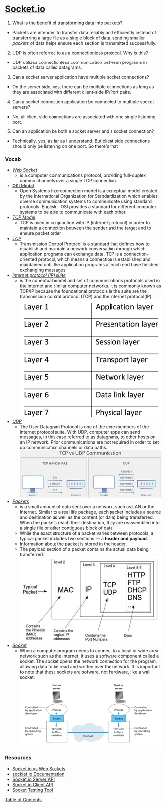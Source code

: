 # [Socket.io](https://www.tutorialspoint.com/socket.io/)

1. What is the benefit of transforming data into packets?

- Packets are intended to transfer data reliably and efficiently instead of transferring a large file as a single block of data, sending smaller _packets_ of data helps ensure each section is transmitted successfully.

2. UDP is often referred to as a connectionless protocol. Why is this?

- UDP utilizes connectionless communication between programs in packets of data called datagrams.

3. Can a socket server application have multiple socket connections?

- On the server side, yes, there can be multiple connections as long as they are associated with different client-side IP/Port pairs.

4. Can a socket connection application be connected to multiple socket servers?

- No, all client side connections are associated with one single listening port.

5. Can an application be both a socket server and a socket connection?

- Technically, yes, as far as I understand. But client side connections should only be listening on one port. So there's that

### Vocab

- [_Web Socket_](https://en.wikipedia.org/wiki/WebSocket)
  - is a computer communications protocol, providing full-duplex commo channels over a single TCP connection.
- [OSI Model](https://www.cloudflare.com/learning/ddos/glossary/open-systems-interconnection-model-osi/)
  - Open Systems Interconnection model is a coneptual model created by the International Organization for Standardization which enables diverse communication systems to communicate using standard protocols. English - OSI provides a standard for different computer systems to be able to communicate with each other.
- [_TCP Model_](https://searchnetworking.techtarget.com/definition/TCP)
  - TCP is used in conjunction with IP (internet protocol) in order to maintain a connection between the sender and the target and to ensure packet order
- [_TCP_](https://searchnetworking.techtarget.com/definition/TCP)
  - Transmission Control Protocol is a standard that defines how to establish and maintain a network conversation through which application programs can exchange data. TCP is a connection-oriented protocol, which means a connection is established and maintained until the application programs at each end have finished exchanging messages
- [_Internet protocol (IP) suite_](https://en.wikipedia.org/wiki/Internet_protocol_suite)
  - is the coneptual model and set of communications protocols used in the internet and similar computer networks. It is commonly known as TCP/IP because the foundational protocols in the suite are the transmission control protocol (TCP) and the internet protocol(IP)
    ![ip-suite](img/ip-suite.png)
- [_UDP_](https://en.wikipedia.org/wiki/User_Datagram_Protocol)
  - The User Datagram Protocol is one of the core members of the internet protocol suite. With UDP, computer apps can send messages, in this case referred to as datagrams, to other hosts on an IP network. Prior communications are not required in order to set up communication channels or data paths.
    ![tcp vs udp](img/tcpvsudp.png)
- [_Packets_](https://techterms.com/definition/packet)
  - is a small amount of data sent over a network, such as LAN or the Internet. Similar to a real life package, each packet includes a source and destination as well as the content (or data) being transferred. When the packets reach their destination, they are reassembled into a single file or other contiguous block of data.
  - While the exact structure of a packet varies between protocols, a typical packet includes two sections — a **header and payload**.
  - Information about the packet is stored in the header.
  - The payload section of a packet contains the actual data being transferred.
    ![network packet](img/network-packet.png)
- [_Socket_](https://techterms.com/definition/socket)
  - When a computer program needs to connect to a local or wide area network such as the internet, it uses a software component called a socket. The socket opens the network connection for the program, allowing data to be read and written over the network. It is important to note that these sockets are sofware, not hardware, like a wall socket.
    ![socket](img/socket.png)

### Resources

- [Socket.io vs Web Sockets](https://www.educba.com/websocket-vs-socket-io/)
- [sockiet.io Documentation](https://socket.io/docs/)
- [Socket.io Server API](https://socket.io/docs/server-api)
- [Socket.io Client API](https://socket.io/docs/client-api)
- [Socket Testing Tool](https://amritb.github.io/socketio-client-tool/)

[Table of Contents](../README.md)
